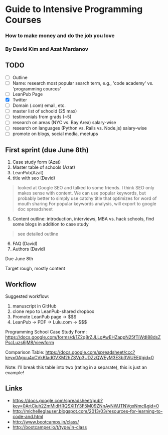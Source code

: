 # Guide to Intensive Programming Courses

### How to make money and do the job you love

### By David Kim and Azat Mardanov

## TODO

- [ ] Outline
- [ ] Name: research most popular search term, e.g., 'code academy' vs. 'programming cources'
- [ ] LeanPub Page
- [x] Twitter
- [ ] Domain (.com) email, etc.
- [ ] master list of schoold (25 max)
- [ ] testimonials from grads (~5)
- [ ] research on areas (NYC vs. Bay Area) salary-wise
- [ ] research on languages (Python vs. Rails vs. Node.js) salary-wise
- [ ] promote on blogs, social media, meetups

## First sprint (due June 8th)

1. Case study form (Azat)
2. Master table of schools (Azat)
3. LeanPub(Azat)
4. title with seo (David)
> looked at Google SEO and talked to some friends. I think SEO only makes sense with content. 
> We can use popular keywords, but probably better to simply use catchy title that optimizes for word of mouth sharing
> For popular keywords analysis, will export to google doc spreadsheet
5. Content outline: introduction, interviews, MBA vs. hack schools, find some blogs in addition to case study
> see detailed outline
6. FAQ (David)
7. Authors (David)
 
Due June 8th

Target rough, mostly content

## Workflow

Suggested workflow:

1. manuscript in GitHub
2. clone repo to LeanPub-shared dropbox
3. Promote LeanPub page -> $$$
3. LeanPub -> PDF -> Lulu.com -> $$$


Programming School Case Study Form: https://docs.google.com/forms/d/1Z2q8rZJLLgAwEHZappN25fTiWdI88dsZPscLuzs6jM8/viewform

Comparison Table: https://docs.google.com/spreadsheet/ccc?key=0Aguu4xCVkKladGVXM2hZSVp3UDZzQWEyM3E3b3ViUEE#gid=0

Note: I'll break this table into two (rating in a separate), this is just an example!

## Links

* https://docs.google.com/spreadsheet/pub?key=0ArtCiuh2ZmMidHRQSXl1Y3F5M09ZNnAyNWJTNVgxNmc&gid=0
* http://michelleglauser.blogspot.com/2013/03/resources-for-learning-to-code-and.html
* http://www.bootcamps.in/class/
* http://bootcamper.io/t/type/in-class
